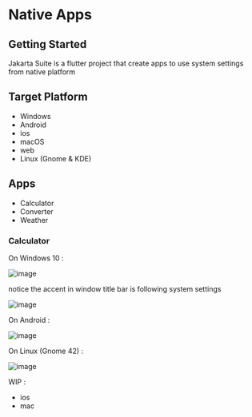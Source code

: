 # Native Apps


## Getting Started

Jakarta Suite is a flutter project that create apps to use system settings from native platform

## Target Platform

- Windows
- Android
- ios
- macOS
- web
- Linux (Gnome & KDE)

## Apps 
- Calculator
- Converter
- Weather

### Calculator

On Windows 10 :

![image](https://user-images.githubusercontent.com/11476083/153809188-016f0d01-90f9-4731-a911-c8c4127eb640.png)

notice the accent in window title bar is following system settings

![image](https://user-images.githubusercontent.com/11476083/153809366-9cfa1a39-2402-4614-941b-3dfccacf8c88.png)


On Android :

![image](https://user-images.githubusercontent.com/11476083/153809924-cd8e7c85-ee5f-40d9-961a-d4cf6e0d56a0.png)



On Linux (Gnome 42) : 

![image](https://user-images.githubusercontent.com/11476083/153809684-e20b3b6f-e752-4de5-a92c-c3cfc8fb7cff.png)


WIP : 

- ios
- mac


